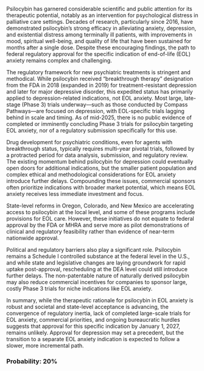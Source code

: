 Psilocybin has garnered considerable scientific and public attention for its therapeutic potential, notably as an intervention for psychological distress in palliative care settings. Decades of research, particularly since 2016, have demonstrated psilocybin’s strong efficacy in alleviating anxiety, depression, and existential distress among terminally ill patients, with improvements in mood, spiritual well-being, and quality of life that have been sustained for months after a single dose. Despite these encouraging findings, the path to federal regulatory approval for the specific indication of end-of-life (EOL) anxiety remains complex and challenging.

The regulatory framework for new psychiatric treatments is stringent and methodical. While psilocybin received “breakthrough therapy” designation from the FDA in 2018 (expanded in 2019) for treatment-resistant depression and later for major depressive disorder, this expedited status has primarily applied to depression-related indications, not EOL anxiety. Most large, late-stage (Phase 3) trials underway—such as those conducted by Compass Pathways—are focused on depression, with EOL-specific trials lagging behind in scale and timing. As of mid-2025, there is no public evidence of completed or imminently concluding Phase 3 trials for psilocybin targeting EOL anxiety, nor of a regulatory submission specifically for this use.

Drug development for psychiatric conditions, even for agents with breakthrough status, typically requires multi-year pivotal trials, followed by a protracted period for data analysis, submission, and regulatory review. The existing momentum behind psilocybin for depression could eventually open doors for additional indications, but the smaller patient population and complex ethical and methodological considerations for EOL anxiety introduce further delays. Compounding these issues, commercial sponsors often prioritize indications with broader market potential, which means EOL anxiety receives less immediate investment and focus.

State-level reforms in Oregon, Colorado, and New Mexico are accelerating access to psilocybin at the local level, and some of these programs include provisions for EOL care. However, these initiatives do not equate to federal approval by the FDA or MHRA and serve more as pilot demonstrations of clinical and regulatory feasibility rather than evidence of near-term nationwide approval.

Political and regulatory barriers also play a significant role. Psilocybin remains a Schedule I controlled substance at the federal level in the U.S., and while state and legislative changes are laying groundwork for rapid uptake post-approval, rescheduling at the DEA level could still introduce further delays. The non-patentable nature of naturally derived psilocybin may also reduce commercial incentives for companies to sponsor large, costly Phase 3 trials for niche indications like EOL anxiety.

In summary, while the therapeutic rationale for psilocybin in EOL anxiety is robust and societal and state-level acceptance is advancing, the convergence of regulatory inertia, lack of completed large-scale trials for EOL anxiety, commercial priorities, and ongoing bureaucratic hurdles suggests that approval for this specific indication by January 1, 2027, remains unlikely. Approval for depression may set a precedent, but the transition to a separate EOL anxiety indication is expected to follow a slower, more incremental path.

### Probability: 20%